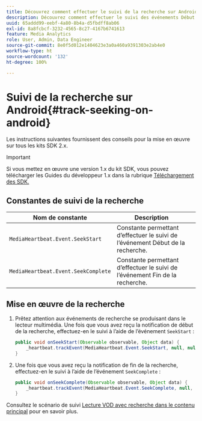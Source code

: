 ```yaml
---
title: Découvrez comment effectuer le suivi de la recherche sur Android
description: Découvrez comment effectuer le suivi des événements Début de la recherche et Fin de la recherche à lʼaide du SDK Media sur Android.
uuid: 65addd99-eebf-4a80-8b4a-d5fbdff8ab06
exl-id: 8a8fcbcf-3232-4565-8c27-4167b6741613
feature: Media Analytics
role: User, Admin, Data Engineer
source-git-commit: 8e0f5d012e1404623e3a0a460a9391303e2ab4e0
workflow-type: ht
source-wordcount: '132'
ht-degree: 100%

---
```


# Suivi de la recherche sur Android{#track-seeking-on-android}

Les instructions suivantes fournissent des conseils pour la mise en œuvre sur tous les kits SDK 2.x.

>[!IMPORTANT]
>
>Si vous mettez en œuvre une version 1.x du kit SDK, vous pouvez télécharger les Guides du développeur 1.x dans la rubrique [Téléchargement des SDK.](/help/sdk-implement/download-sdks.md)

## Constantes de suivi de la recherche

| Nom de constante | Description     |
|---|---|
| `MediaHeartbeat.Event.SeekStart` | Constante permettant d’effectuer le suivi de l’événement Début de la recherche. |
| `MediaHeartbeat.Event.SeekComplete` | Constante permettant d’effectuer le suivi de l’événement Fin de la recherche. |

## Mise en œuvre de la recherche

1. Prêtez attention aux événements de recherche se produisant dans le lecteur multimédia. Une fois que vous avez reçu la notification de début de la recherche, effectuez-en le suivi à l’aide de l’événement `SeekStart` :

   ```java
   public void onSeekStart(Observable observable, Object data) {  
       _heartbeat.trackEvent(MediaHeartbeat.Event.SeekStart, null, null);
   }
   ```

1. Une fois que vous avez reçu la notification de fin de la recherche, effectuez-en le suivi à l’aide de l’événement `SeekComplete` :

   ```java
   public void onSeekComplete(Observable observable, Object data) {  
       _heartbeat.trackEvent(MediaHeartbeat.Event.SeekComplete, null, null);
   }
   ```

Consultez le scénario de suivi [Lecture VOD avec recherche dans le contenu principal](/help/sdk-implement/tracking-scenarios/vod-seeking.md) pour en savoir plus.
